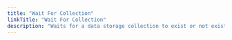 ```yaml
---
title: "Wait For Collection"
linkTitle: "Wait For Collection"
description: "Waits for a data storage collection to exist or not exist."
---
```

